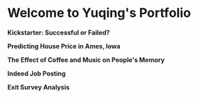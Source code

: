 # Welcome to Yuqing's Portfolio

**Kickstarter: Successful or Failed?**

**Predicting House Price in Ames, Iowa**

**The Effect of Coffee and Music on People's Memory**

**Indeed Job Posting**

**Exit Survey Analysis**

